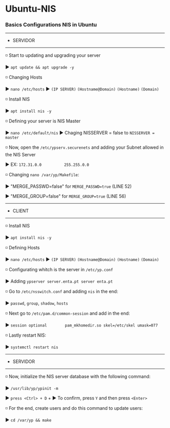 # Ubuntu-NIS
### Basics Configurations NIS in Ubuntu

************
* SERVIDOR 
************


◽ Start to updating and upgrading your server

  ▶️ `apt update && apt upgrade -y`
  
◽ Changing Hosts

  ▶️ `nano /etc/hosts` ▶️ `(IP SERVER)` `(Hostname@Domain)` `(Hostname)` `(Domain)`
  
◽ Install NIS

  ▶️ `apt install nis -y`
  
◽ Defining your server is NIS Master

  ▶️ `nano /etc/default/nis` 
  ▶️ Chaging NISSERVER = false to `NISSERVER = master` 
  
  
◽ Now, open the `/etc/ypserv.securenets` and adding your Subnet allowed in the NIS Server

  ▶️ EX: `172.31.0.0          255.255.0.0`
  
◽ Changing `nano /var/yp/Makefile`: 

  ▶️ "MERGE_PASSWD=false" for `MERGE_PASSWD=true` (LINE 52)
  
  ▶️ "MERGE_GROUP=false" for `MERGE_GROUP=true` (LINE 56)
  
************
* CLIENT 
************


◽ Install NIS

  ▶️ `apt install nis -y`

◽ Defining Hosts

  ▶️ `nano /etc/hosts` ▶️ `(IP SERVER)` `(Hostname@Domain)` `(Hostname)` `(Domain)`
  
◽ Configurating whitch is the server in `/etc/yp.conf`

  ▶️ Adding `ypserver server.enta.pt server enta.pt`
  
◽ Go to `/etc/nsswitch.conf` and adding `nis` in the end:

  ▶️ `passwd`, `group`, `shadow`, `hosts`
  
◽ Next go to `/etc/pam.d/common-session` and add in the end:
  
  ▶️ `session optional        pam_mkhomedir.so skel=/etc/skel umask=077` 
  
◽ Lastly restart NIS:
  
  ▶️ `systemctl restart nis` 
  
  
************
* SERVIDOR 
************


◽ Now, initialize the NIS server database with the following command:
  
  ▶️ `/usr/lib/yp/ypinit -m`  
  
  ▶️ `press <Ctrl> + D` + ▶️ To confirm, press `Y` and then press `<Enter>`
  
  
◽ For the end, create users and do this command to update users:
  
  ▶️ `cd /var/yp && make` 

